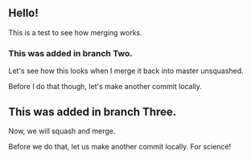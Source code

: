 

## Hello!

This is a test to see how merging works.

### This was added in branch Two.

Let's see how this looks when I merge it back into master unsquashed. 

Before I do that though, let's make another commit locally.

## This was added in branch Three.

Now, we will squash and merge.

Before we do that, let us make another commit locally. For science!